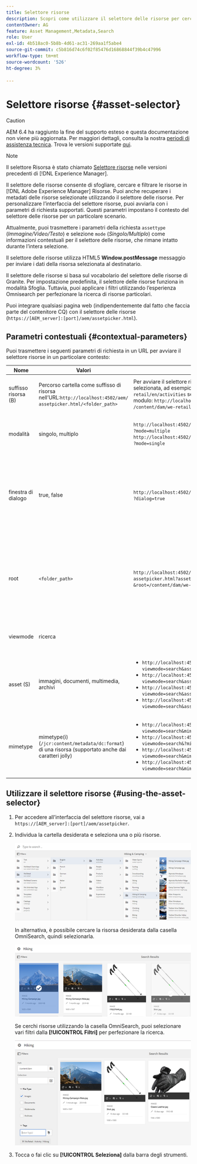 ```yaml
---
title: Selettore risorse
description: Scopri come utilizzare il selettore delle risorse per cercare, filtrare, sfogliare e recuperare metadati per le risorse in Adobe Experience Manager Assets. Inoltre, scopri come personalizzare l’interfaccia del selettore risorse.
contentOwner: AG
feature: Asset Management,Metadata,Search
role: User
exl-id: 4b518ac0-5b8b-4d61-ac31-269aa1f5abe4
source-git-commit: c5b816d74c6f02f85476d16868844f39b4c47996
workflow-type: tm+mt
source-wordcount: '526'
ht-degree: 3%

---
```


# Selettore risorse {#asset-selector}

>[!CAUTION]
>
>AEM 6.4 ha raggiunto la fine del supporto esteso e questa documentazione non viene più aggiornata. Per maggiori dettagli, consulta la nostra [periodi di assistenza tecnica](https://helpx.adobe.com/it/support/programs/eol-matrix.html). Trova le versioni supportate [qui](https://experienceleague.adobe.com/docs/).

>[!NOTE]
>
>Il selettore Risorsa è stato chiamato [Selettore risorse](https://helpx.adobe.com/experience-manager/6-2/assets/using/asset-picker.html) nelle versioni precedenti di [!DNL Experience Manager].

Il selettore delle risorse consente di sfogliare, cercare e filtrare le risorse in [!DNL Adobe Experience Manager] Risorse. Puoi anche recuperare i metadati delle risorse selezionate utilizzando il selettore delle risorse. Per personalizzare l’interfaccia del selettore risorse, puoi avviarla con i parametri di richiesta supportati. Questi parametri impostano il contesto del selettore delle risorse per un particolare scenario.

Attualmente, puoi trasmettere i parametri della richiesta `assettype` (*Immagine/Video/Testo*) e selezione `mode` (*Singolo/Multiplo*) come informazioni contestuali per il selettore delle risorse, che rimane intatto durante l’intera selezione.

Il selettore delle risorse utilizza HTML5 **Window.postMessage** messaggio per inviare i dati della risorsa selezionata al destinatario.

Il selettore delle risorse si basa sul vocabolario del selettore delle risorse di Granite. Per impostazione predefinita, il selettore delle risorse funziona in modalità Sfoglia. Tuttavia, puoi applicare i filtri utilizzando l’esperienza Omnisearch per perfezionare la ricerca di risorse particolari.

Puoi integrare qualsiasi pagina web (indipendentemente dal fatto che faccia parte del contenitore CQ) con il selettore delle risorse (`https://[AEM_server]:[port]/aem/assetpicker.html`).

## Parametri contestuali {#contextual-parameters}

Puoi trasmettere i seguenti parametri di richiesta in un URL per avviare il selettore risorse in un particolare contesto:

| Nome | Valori | Esempio | Scopo |
|---|---|---|---|
| suffisso risorsa (B) | Percorso cartella come suffisso di risorsa nell’URL:`http://localhost:4502/aem/`<br>`assetpicker.html/<folder_path>` | Per avviare il selettore risorse con una particolare cartella selezionata, ad esempio con la cartella `/content/dam/we-retail/en/activities` selezionato, l’URL deve essere del modulo: `http://localhost:4502/aem/assetpicker.html`<br>`/content/dam/we-retail/en/activities?assettype=images` | Se devi selezionare una particolare cartella all’avvio del selettore delle risorse, passala come suffisso di risorsa. |
| modalità | singolo, multiplo | `http://localhost:4502/aem/assetpicker.html`<br>`?mode=multiple` <br> `http://localhost:4502/aem/assetpicker.html`<br>`?mode=single` | In modalità multipla, puoi selezionare più risorse contemporaneamente utilizzando il selettore delle risorse. |
| finestra di dialogo | true, false | `http://localhost:4502/aem/assetpicker.html`<br>`?dialog=true` | Utilizza questi parametri per aprire il selettore delle risorse come finestra di dialogo Granite. Questa opzione è applicabile solo quando si avvia il selettore risorse tramite il campo del percorso Granite e lo si configura come URL pickerSrc. |
| root | `<folder_path>` | `http://localhost:4502/aem/`<br>`assetpicker.html?assettype=images`<br>`&root=/content/dam/we-retail/en/activities` | Utilizza questa opzione per specificare la cartella principale per il selettore di risorse. In questo caso, il selettore delle risorse consente di selezionare solo le risorse secondarie (dirette/indirette) sotto la cartella principale. |
| viewmode | ricerca |  | Per avviare il selettore delle risorse in modalità di ricerca, con parametri di tipo risorsa e mimetype. |
| asset (S) | immagini, documenti, multimedia, archivi | <ul><li>`http://localhost:4502/aem/assetpicker.html?viewmode=search&assettype=images`</li> <li>`http://localhost:4502/aem/assetpicker.html?viewmode=search&assettype=documents`</li> <li>`http://localhost:4502/aem/assetpicker.html?viewmode=search&assettype=multimedia`</li> <li>`http://localhost:4502/aem/assetpicker.html?viewmode=search&assettype=archives`</li> | Utilizza questa opzione per filtrare i tipi di risorse in base al valore passato. |
| mimetype | mimetype(i) (`/jcr:content/metadata/dc:format`) di una risorsa (supportato anche dai caratteri jolly) | <ul><li>`http://localhost:4502/aem/assetpicker.html?viewmode=search&mimetype=image/png`</li>  <li>`http://localhost:4502/aem/assetpicker.html?viewmode=search&?mimetype=*png`</li>  <li>`http://localhost:4502/aem/assetpicker.html?viewmode=search&mimetype=*presentation`</li>  <li>`http://localhost:4502/aem/assetpicker?viewmode=search&mimetype=*presentation&mimetype=*png`</li></ul> | Utilizzalo per filtrare le risorse in base ai tipi MIME |

## Utilizzare il selettore risorse {#using-the-asset-selector}

1. Per accedere all’interfaccia del selettore risorse, vai a `https://[AEM_server]:[port]/aem/assetpicker`.
1. Individua la cartella desiderata e seleziona una o più risorse.

   ![chlimage_1-441](assets/chlimage_1-441.png)

   In alternativa, è possibile cercare la risorsa desiderata dalla casella OmniSearch, quindi selezionarla.

   ![chlimage_1-442](assets/chlimage_1-442.png)

   Se cerchi risorse utilizzando la casella OmniSearch, puoi selezionare vari filtri dalla **[!UICONTROL Filtri]** per perfezionare la ricerca.

   ![chlimage_1-443](assets/chlimage_1-443.png)

1. Tocca o fai clic su **[!UICONTROL Seleziona]** dalla barra degli strumenti.
